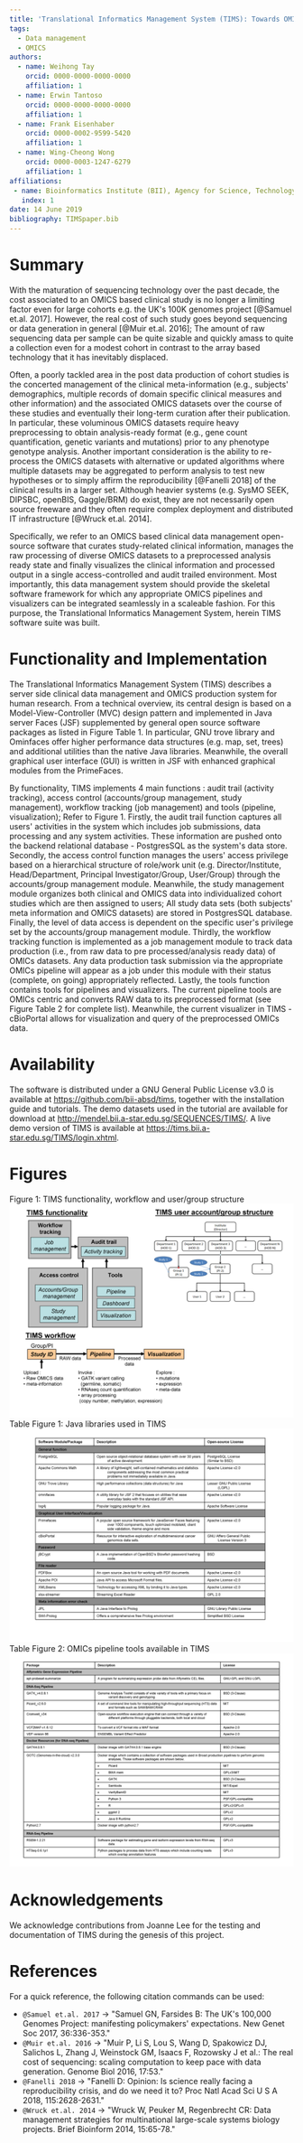 ```yaml
---
title: 'Translational Informatics Management System (TIMS): Towards OMICS based clinical data management for long term curation of clinical studies'
tags:
  - Data management
  - OMICS
authors:
  - name: Weihong Tay
    orcid: 0000-0000-0000-0000
    affiliation: 1
  - name: Erwin Tantoso
    orcid: 0000-0000-0000-0000
    affiliation: 1
  - name: Frank Eisenhaber
    orcid: 0000-0002-9599-5420
    affiliation: 1
  - name: Wing-Cheong Wong
    orcid: 0000-0003-1247-6279
    affiliation: 1
affiliations:
 - name: Bioinformatics Institute (BII), Agency for Science, Technology and Research  (A*STAR), 30 Biopolis Street, #07-01, Matrix, Singapore 138671
   index: 1
date: 14 June 2019
bibliography: TIMSpaper.bib
---
```


# Summary

With the maturation of sequencing technology over the past decade, the cost  associated to an OMICS based clinical study is no longer a limiting factor even for large cohorts e.g. the UK's 100K genomes project [@Samuel et.al. 2017]. However, the real cost of such study goes beyond sequencing or data generation in general [@Muir et.al. 2016]; The amount of raw sequencing data per sample can be quite sizable and quickly amass to quite a collection even for a modest cohort in contrast to the 
array based technology that it has inevitably displaced.

Often, a poorly tackled area in the post data production of cohort studies is the concerted management of the clinical meta-information (e.g., subjects' demographics, multiple records of domain specific clinical measures and other information) and the associated OMICS datasets over the course of these studies and eventually their long-term curation after their publication. In particular, these voluminous OMICS datasets require heavy preprocessing to obtain analysis-ready format (e.g., gene count quantification, genetic variants and mutations) prior to any phenotype genotype analysis. Another important consideration is the ability to re-process the OMICS datasets with alternative or updated algorithms where multiple datasets may be aggregated to perform analysis to test new hypotheses or to simply affirm the reproducibility [@Fanelli 2018] of the clinical results in a larger set. Although heavier systems (e.g. SysMO SEEK, DIPSBC, openBIS, Gaggle/BRM) do exist, they are not necessarily open source freeware and they often require complex deployment and distributed IT infrastructure [@Wruck et.al. 2014].

Specifically, we refer to an OMICS based clinical data management open-source software that curates study-related clinical information, manages the raw processing of diverse OMICS datasets to a preprocessed analysis ready state and finally visualizes the clinical information and processed output in a single access-controlled and audit trailed environment. Most importantly, this data management system should provide the skeletal  software framework for which any appropriate OMICS pipelines and visualizers can be integrated seamlessly in a scaleable fashion. For this purpose, the Translational Informatics Management System, herein TIMS software suite was built.

# Functionality and Implementation

The Translational Informatics Management System (TIMS) describes a server side clinical data management and OMICS production system for human research. From a technical overview, its central design is based on a Model-View-Controller (MVC) design pattern and implemented in Java server Faces (JSF) supplemented by general open source software packages as listed in Figure Table 1. In particular, GNU trove library and Ominfaces offer higher performance data structures (e.g. map, set, trees) and additional utilities than the native Java libraries. Meanwhile, the overall graphical user interface (GUI) is written in JSF with enhanced graphical modules from the PrimeFaces.

By functionality, TIMS implements 4 main functions : audit trail (activity tracking), access control (accounts/group management, study management),  workflow tracking (job management) and tools (pipeline, visualization); Refer to Figure 1. Firstly, the audit trail function captures all users' activities in the system which includes job submissions, data processing and any system activities. These information are pushed onto the backend relational database - PostgresSQL as the system's data store. Secondly, the access control function manages the users' access privilege based on a hierarchical structure of role/work unit (e.g. Director/Institute, Head/Department, Principal Investigator/Group, User/Group) through the accounts/group management module. Meanwhile, the study management module organizes both clinical and OMICS data into individualized cohort studies which are then assigned to users; All study data sets (both subjects' meta information and OMICS datasets) are stored in PostgresSQL database. Finally, the level of data access is dependent on the specific user's privilege set by the accounts/group management module. Thirdly, the workflow tracking function is implemented as a job management module to track data production (i.e., from raw data to pre processed/analysis ready data) of OMICs datasets. Any data production task submission via the appropriate OMICs pipeline will appear as a job under this module with their status (complete, on going) appropriately reflected. Lastly, the tools function contains tools for pipelines and visualizers. The current pipeline tools are OMICs centric and converts RAW data to its preprocessed format (see Figure Table 2 for complete list). Meanwhile, the current visualizer in TIMS - cBioPortal allows for visualization and query of the preprocessed OMICs data.

# Availability

The software is distributed under a GNU General Public License v3.0 is available at https://github.com/bii-absd/tims, together with the installation guide and tutorials. The demo datasets used in the tutorial are available for download at http://mendel.bii.a-star.edu.sg/SEQUENCES/TIMS/. A live demo version of TIMS is available at https://tims.bii.a-star.edu.sg/TIMS/login.xhtml.

# Figures

Figure 1: TIMS functionality, workflow and user/group structure ![](TIMS-figure.png)
Table Figure 1: Java libraries used in TIMS ![](TIMS-Table-Figure1.png)
Table Figure 2: OMICs pipeline tools available in TIMS ![](TIMS-Table-Figure2.png)

# Acknowledgements

We acknowledge contributions from Joanne Lee for the testing and documentation of TIMS during the genesis of this project.

# References

For a quick reference, the following citation commands can be used:
- `@Samuel et.al. 2017`  ->  "Samuel GN, Farsides B: The UK's 100,000 Genomes Project: manifesting policymakers' expectations. New Genet Soc 2017, 36:336-353."
- `@Muir et.al. 2016` -> "Muir P, Li S, Lou S, Wang D, Spakowicz DJ, Salichos L, Zhang J, Weinstock GM, Isaacs F, Rozowsky J et al.: The real cost of sequencing: scaling computation to keep pace with data generation. Genome Biol 2016, 17:53."
- `@Fanelli 2018` -> "Fanelli D: Opinion: Is science really facing a reproducibility crisis, and do we need it to? Proc Natl Acad Sci U S A 2018, 115:2628-2631."
- `@Wruck et.al. 2014` -> "Wruck W, Peuker M, Regenbrecht CR: Data management strategies for multinational large-scale systems biology projects. Brief Bioinform 2014, 15:65-78."